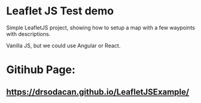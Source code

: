 # Leaflet JS Test demo

Simple LeafletJS project, showing how to setup a map with a few waypoints with descriptions.

Vanilla JS, but we could use Angular or React.

# Gitihub Page:
## https://drsodacan.github.io/LeafletJSExample/
